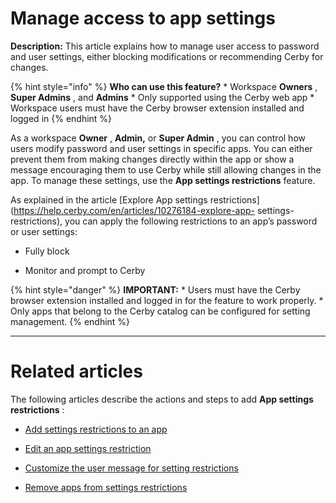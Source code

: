 # Manage access to app settings

**Description:** This article explains how to manage user access to password and user settings, either blocking modifications or recommending Cerby for changes.

{% hint style="info" %} **Who can use this feature?** * Workspace **Owners** ,
**Super Admins** , and **Admins** * Only supported using the Cerby web app *
Workspace users must have the Cerby browser extension installed and logged in
{% endhint %}

As a workspace **Owner** , **Admin,** or **Super Admin** , you can control how
users modify password and user settings in specific apps. You can either
prevent them from making changes directly within the app or show a message
encouraging them to use Cerby while still allowing changes in the app. To
manage these settings, use the **App settings restrictions** feature.

As explained in the article [Explore App settings
restrictions](https://help.cerby.com/en/articles/10276184-explore-app-
settings-restrictions), you can apply the following restrictions to an app’s
password or user settings:

  * Fully block

  * Monitor and prompt to Cerby

{% hint style="danger" %} **IMPORTANT:** * Users must have the Cerby browser
extension installed and logged in for the feature to work properly. * Only
apps that belong to the Cerby catalog can be configured for setting
management. {% endhint %}

* * *

# **Related articles**

The following articles describe the actions and steps to add **App settings
restrictions** :

  * [Add settings restrictions to an app](https://help.cerby.com/en/articles/10276341-add-settings-restrictions-to-an-app)

  * [Edit an app settings restriction](https://help.cerby.com/en/articles/10276378-edit-an-app-settings-restriction)

  * [Customize the user message for setting restrictions](https://help.cerby.com/en/articles/10276389-customize-the-user-message-for-setting-restrictions)

  * [Remove apps from settings restrictions](https://help.cerby.com/en/articles/10276395-remove-apps-from-settings-restrictions)

